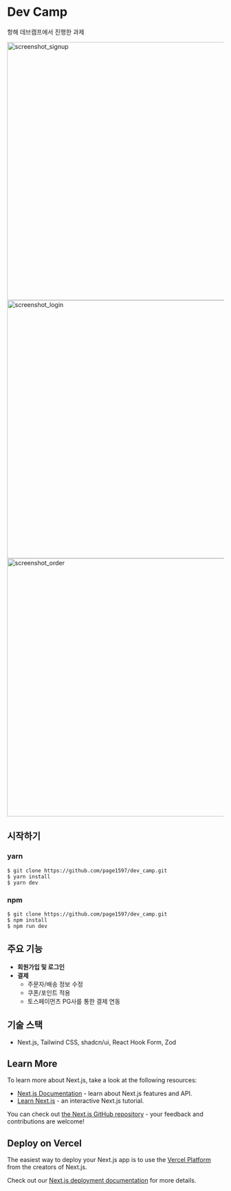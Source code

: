 # Dev Camp
<p>항해 데브캠프에서 진행한 과제</p>
<img width="600" alt="screenshot_signup" src="https://github.com/page1597/dev_camp/assets/62283847/1cb4169e-d9af-41f8-beb5-08febec83ecc">
<img width="600" alt="screenshot_login" src="https://github.com/page1597/dev_camp/assets/62283847/4f24be49-ae46-4407-ac3b-61581a406695">
<img width="600" alt="screenshot_order" src="https://github.com/page1597/dev_camp/assets/62283847/336f3117-cc27-4106-9845-08b63afda6b1">

## 시작하기
### yarn
```shell
$ git clone https://github.com/page1597/dev_camp.git
$ yarn install
$ yarn dev
```
### npm
```shell
$ git clone https://github.com/page1597/dev_camp.git
$ npm install
$ npm run dev
```
## 주요 기능
- <b>회원가입 및 로그인</b>
- <b>결제</b>
  - 주문자/배송 정보 수정
  - 쿠폰/포인트 적용
  - 토스페이먼츠 PG사를 통한 결제 연동
    
## 기술 스택
- Next.js, Tailwind CSS, shadcn/ui, React Hook Form, Zod
## Learn More

To learn more about Next.js, take a look at the following resources:

- [Next.js Documentation](https://nextjs.org/docs) - learn about Next.js features and API.
- [Learn Next.js](https://nextjs.org/learn) - an interactive Next.js tutorial.

You can check out [the Next.js GitHub repository](https://github.com/vercel/next.js/) - your feedback and contributions are welcome!

## Deploy on Vercel

The easiest way to deploy your Next.js app is to use the [Vercel Platform](https://vercel.com/new?utm_medium=default-template&filter=next.js&utm_source=create-next-app&utm_campaign=create-next-app-readme) from the creators of Next.js.

Check out our [Next.js deployment documentation](https://nextjs.org/docs/deployment) for more details.
